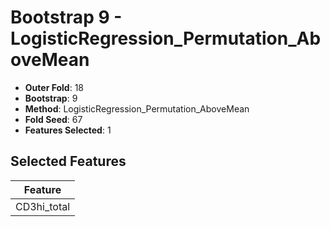 # Bootstrap 9 - LogisticRegression_Permutation_AboveMean

- **Outer Fold**: 18
- **Bootstrap**: 9
- **Method**: LogisticRegression_Permutation_AboveMean
- **Fold Seed**: 67
- **Features Selected**: 1

## Selected Features

| Feature |
|---------|
| CD3hi_total |
